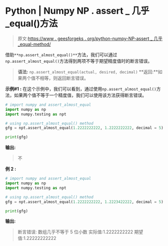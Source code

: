 # Python | Numpy NP . assert _ 几乎 _equal()方法

> 原文:[https://www . geesforgeks . org/python-numpy-NP-assert _ 几乎 _equal-method/](https://www.geeksforgeeks.org/python-numpy-np-assert_almost_equal-method/)

借助`**np.assert_almost_equal()**`方法，我们可以通过`np.assert_almost_equal()`方法得到两项不等于期望精度值时的断言错误。

> **语法:** `np.assert_almost_equal(actual, desired, decimal)`
> **返回:**如果两个值不相等，则返回断言错误。

**示例#1 :**
在这个示例中，我们可以看到，通过使用`np.assert_almost_equal()`方法，如果两个值不等于一个精度值，我们可以使用该方法获得断言错误。

```py
# import numpy and assert_almost_equal
import numpy as np
import numpy.testing as npt

# using np.assert_almost_equal() method
gfg = npt.assert_almost_equal(1.2222222222, 1.2222222222, decimal = 5)

print(gfg)
```

**输出:**

> 不

**例 2 :**

```py
# import numpy and assert_almost_equal
import numpy as np
import numpy.testing as npt

# using np.assert_almost_equal() method
gfg = npt.assert_almost_equal(1.2222222222, 1.2223422222, decimal = 5)

print(gfg)
```

**输出:**

> 断言错误:
> 数组几乎不等于 5 位小数
> 实际值:1.2222222222
> 期望值:1.22222222222